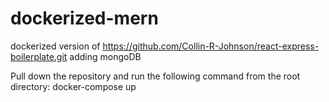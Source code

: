 # dockerized-mern
dockerized version of https://github.com/Collin-R-Johnson/react-express-boilerplate.git adding mongoDB

Pull down the repository and run the following command from the root directory:
docker-compose up 
